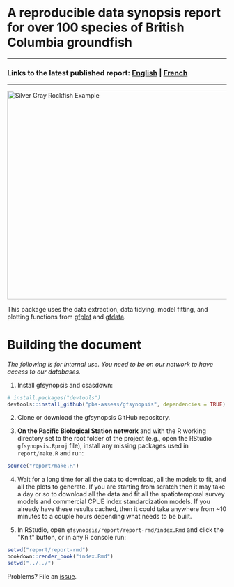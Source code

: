 # A reproducible data synopsis report for over 100 species of British Columbia groundfish

-----------------

### Links to the latest published report: **[English](http://www.dfo-mpo.gc.ca/csas-sccs/Publications/ResDocs-DocRech/2019/2019_041-eng.html)** | **[French](http://www.dfo-mpo.gc.ca/csas-sccs/Publications/ResDocs-DocRech/2019/2019_041-fra.html)**

-----------------

<img src="report/silvergray.jpg" alt="Silver Gray Rockfish Example" width="750" height="478.5">

This package uses the data extraction, data tidying, model fitting, and plotting functions from [gfplot](https://github.com/pbs-assess/gfplot) and [gfdata](https://github.com/pbs-assess/gfdata).

# Building the document

*The following is for internal use. You need to be on our network to have access to our databases.*

1. Install gfsynopsis and csasdown:

```r
# install.packages("devtools")
devtools::install_github("pbs-assess/gfsynopsis", dependencies = TRUE)
```

2. Clone or download the gfsynopsis GitHub repository.

3. **On the Pacific Biological Station network** and with the R working directory set to the root folder of the project (e.g., open the RStudio `gfsynopsis.Rproj` file), install any missing packages used in `report/make.R` and run:

```r
source("report/make.R")
```

4. Wait for a long time for all the data to download, all the models to fit, and all the plots to generate. If you are starting from scratch then it may take a day or so to download all the data and fit all the spatiotemporal survey models and commercial CPUE index standardization models. If you already have these results cached, then it could take anywhere from ~10 minutes to a couple hours depending what needs to be built.

5. In RStudio, open `gfsynopsis/report/report-rmd/index.Rmd` and click the "Knit" button, or in any R console run:

```r
setwd("report/report-rmd")
bookdown::render_book("index.Rmd")
setwd("../../")
```

Problems? File an [issue](https://github.com/pbs-assess/gfsynopsis/issues).
